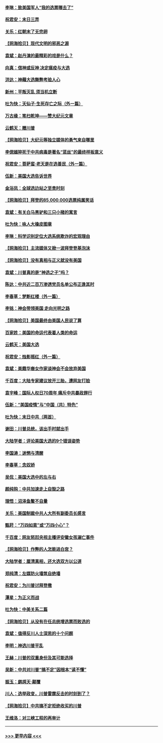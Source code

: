 #### [李琳：致美国军人“我的选票哪去了”](../pages/nsc993/n12635351.md?t=12212351) 
#### [祝君安：末日三弄](../pages/nsc993/n12635324.md?t=12212351) 
#### [关乐：红朝末了无完卵](../pages/nsc993/n12635315.md?t=12212351) 
#### [【网海拾贝】现代文明的邪恶之源](../pages/nsc993/n12634425.md?t=12212351) 
#### [袁斌：赵丹演的最精彩的戏是什么？](../pages/nsc993/n12633316.md?t=12212351) 
#### [向真：信神或反神 决定瘟疫与大选](../pages/nsc993/n12632710.md?t=12212351) 
#### [洪达：神藉大选舞弊考验人心](../pages/nsc993/n12631962.md?t=12212351) 
#### [新州：平叛灭乱  须当机立断](../pages/nsc993/n12631946.md?t=12212351) 
#### [吐为快：天仙子‧生死存亡之际（外一篇）](../pages/nsc993/n12631927.md?t=12212351) 
#### [万古缘：笔扫乾坤——赞大纪元文章](../pages/nsc993/n12631922.md?t=12212351) 
#### [云鹤天：赠川普](../pages/nsc993/n12631823.md?t=12212351) 
#### [【网海拾贝】大纪元等独立媒体的勇气来自哪里](../pages/nsc993/n12629961.md?t=12212351) 
#### [李偲嫣猝死于中共病毒是著名“蓝丝”的最终样板意义](../pages/nsc993/n12628812.md?t=12212351) 
#### [祝君安：菩萨蛮·老天是在选善民（外一篇）](../pages/nsc993/n12628793.md?t=12212351) 
#### [伍新：美国大选告诉世界](../pages/nsc993/n12628768.md?t=12212351) 
#### [金浴凤：全球选边站之至贵时刻](../pages/nsc993/n12627318.md?t=12212351) 
#### [【网海拾贝】拜登的85,000,000选票纯属笑话](../pages/nsc993/n12626569.md?t=12212351) 
#### [袁斌：有关白马黑驴和三只小猪的寓言](../pages/nsc993/n12626198.md?t=12212351) 
#### [吐为快：咏人大橡皮图章](../pages/nsc993/n12624470.md?t=12212351) 
#### [李琳：科学识别定位大选系统欺诈的宏观理由](../pages/nsc993/n12624340.md?t=12212351) 
#### [【网海拾贝】主流媒体又掀一波拜登登基泡沫](../pages/nsc993/n12624000.md?t=12212351) 
#### [【网海拾贝】没有真相与正义就没有美国](../pages/nsc993/n12621885.md?t=12212351) 
#### [袁斌：川普真的是“神选之子”吗？](../pages/nsc993/n12621749.md?t=12212351) 
#### [陈达：中共近二百万渗透党员名单公布正逢其时](../pages/nsc993/n12620870.md?t=12212351) 
#### [李春草：梦断红楼（外一篇）](../pages/nsc993/n12619122.md?t=12212351) 
#### [李铭：神会带领美国 走向光明之路](../pages/nsc993/n12618584.md?t=12212351) 
#### [【网海拾贝】美国最终由美国人民说了算](../pages/nsc993/n12617255.md?t=12212351) 
#### [百家姓：美国的命运代表着人类的命运](../pages/nsc993/n12615838.md?t=12212351) 
#### [云鹤天：美国大选](../pages/nsc993/n12615994.md?t=12212351) 
#### [祝君安：烛影摇红（外一篇）](../pages/nsc993/n12615975.md?t=12212351) 
#### [袁斌：美籍华裔女作家谈神会不会放弃美国](../pages/nsc993/n12615263.md?t=12212351) 
#### [千百度：大陆专家建议放开三胎，遭网友打脸](../pages/nsc993/n12614456.md?t=12212351) 
#### [袁宇峰：国际人权日70周年 痛斥中共暴政罪行](../pages/nsc993/n12611965.md?t=12212351) 
#### [伍新：“美国疫情”与“中国（共）特色”](../pages/nsc993/n12611463.md?t=12212351) 
#### [吐为快：末日中共（两首）](../pages/nsc993/n12611461.md?t=12212351) 
#### [谢田：川普总统，该出手时就出手](../pages/nsc993/n12610905.md?t=12212351) 
#### [大陆学者：评论美国大选的9个错误姿势](../pages/nsc993/n12609586.md?t=12212351) 
#### [李国涛：迷惘与清醒](../pages/nsc993/n12607532.md?t=12212351) 
#### [李春草：念奴娇](../pages/nsc993/n12607083.md?t=12212351) 
#### [吴侃：美国大选中的左与右](../pages/nsc993/n12607054.md?t=12212351) 
#### [颜纯钩：中共加速走上自毁之路](../pages/nsc993/n12606473.md?t=12212351) 
#### [理悟：沼泽鱼鳖不自量](../pages/nsc993/n12606454.md?t=12212351) 
#### [关乐：美国制裁中共人大所有副委员长感言](../pages/nsc993/n12606442.md?t=12212351) 
#### [甄莳：“万四如意”或“万四小心”？](../pages/nsc993/n12606091.md?t=12212351) 
#### [千百度：网友怒怼央视主播评安徽女孩溺亡事件](../pages/nsc993/n12605370.md?t=12212351) 
#### [【网海拾贝】作弊的人怎能进白宫？](../pages/nsc993/n12603546.md?t=12212351) 
#### [大陆学者：厘清真相，还大选双方以公道](../pages/nsc993/n12603475.md?t=12212351) 
#### [郑纯清：左媒防火墙筑自绝墙](../pages/nsc993/n12602226.md?t=12212351) 
#### [祝君安：为川普讨拜登檄](../pages/nsc993/n12602199.md?t=12212351) 
#### [潭星：为正义而战](../pages/nsc993/n12600926.md?t=12212351) 
#### [吐为快：中美关系二篇](../pages/nsc993/n12600908.md?t=12212351) 
#### [【网海拾贝】从没有在任总统增选票而败选的](../pages/nsc993/n12600435.md?t=12212351) 
#### [袁斌：值得反川人士深思的十个问题](../pages/nsc993/n12600332.md?t=12212351) 
#### [李明：神选川普平乱](../pages/nsc993/n12599751.md?t=12212351) 
#### [王赫：川普的双重身份及其可能选择](../pages/nsc993/n12599723.md?t=12212351) 
#### [吴新：中共对川普“搞不定”因根本“读不懂”](../pages/nsc993/n12599502.md?t=12212351) 
#### [振玉：鹧鸪天‧颠覆](../pages/nsc993/n12599494.md?t=12212351) 
#### [川人：选举政变，川普雷霆反击的时刻到了？](../pages/nsc993/n12599291.md?t=12212351) 
#### [【网海拾贝】中共搞不定拒绝收买的川普](../pages/nsc993/n12598955.md?t=12212351) 
#### [王维洛：对三峡工程的再审计](../pages/nsc993/n12598436.md?t=12212351) 

----
#### [ >>> 更早内容 <<< ](../indexes/nsc993-earlier.md)
